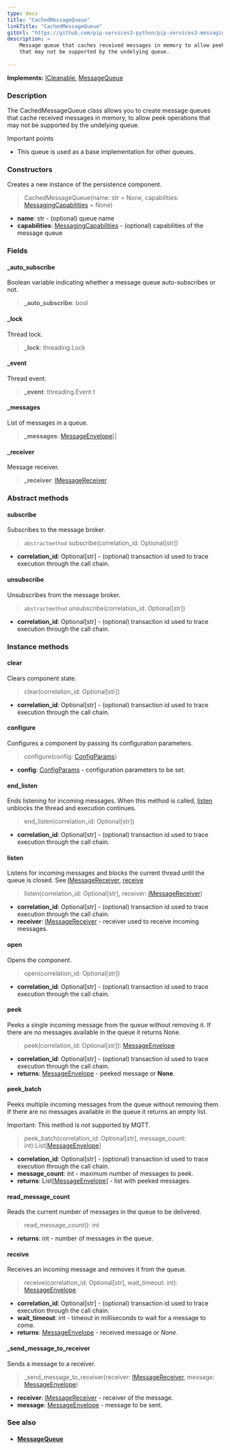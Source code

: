 ```yaml
---
type: docs
title: "CachedMessageQueue"
linkTitle: "CachedMessageQueue"
gitUrl: "https://github.com/pip-services3-python/pip-services3-messaging-python"
description: >
    Message queue that caches received messages in memory to allow peek operations
    that may not be supported by the undelying queue.
 
---
```


**Implements:** [ICleanable](../../../commons/run/icleanable), [MessageQueue](../message_queue) 

### Description

The CachedMessageQueue class allows you to create message queues that cache received messages in memory, to allow peek operations that may not be supported by the undelying queue.

Important points

- This queue is used as a base implementation for other queues.

### Constructors
Creates a new instance of the persistence component.

> CachedMessageQueue(name: str = None, capabilities: [MessagingCapabilities](../messaging_capabilities) = None)

- **name**: str - (optional) queue name
- **capabilities**: [MessagingCapabilities](../messaging_capabilities) - (optional) capabilities of the message queue

### Fields

<span class="hide-title-link">

#### _auto_subscribe
Boolean variable indicating whether a message queue auto-subscribes or not.  

> **_auto_subscribe**: bool

#### _lock
Thread lock.

> **_lock**: threading.Lock

#### _event
Thread event.

> **_event**: threading.Event
t
#### _messages
List of messages in a queue. 

> **_messages**: [MessageEnvelope](../message_envelope)[]

#### _receiver
Message receiver.

> **_receiver**: [IMessageReceiver](../imessage_receiver)

</span>

### Abstract methods

#### subscribe
Subscribes to the message broker.

> `abstractmethod` subscribe(correlation_id: Optional[str])

- **correlation_id**: Optional[str] - (optional) transaction id used to trace execution through the call chain.


#### unsubscribe
Unsubscribes from the message broker.

> `abstractmethod` unsubscribe(correlation_id: Optional[str])

- **correlation_id**: Optional[str] - (optional) transaction id used to trace execution through the call chain.



### Instance methods

#### clear
Clears component state.

> clear(correlation_id: Optional[str])

- **correlation_id**: Optional[str] - (optional) transaction id used to trace execution through the call chain.

#### configure
Configures a component by passing its configuration parameters.

> configure(config: [ConfigParams](../../../commons/config/config_params))

- **config**: [ConfigParams](../../../commons/config/config_params) - configuration parameters to be set.

#### end_listen
Ends listening for incoming messages.
When this method is called, [listen](#listen) unblocks the thread and execution continues.

> end_listen(correlation_id: Optional[str])

- **correlation_id**: Optional[str] - (optional) transaction id used to trace execution through the call chain.

#### listen
Listens for incoming messages and blocks the current thread until the queue is closed.
See [IMessageReceiver](../imessage_receiver), [receive](#receive)

> listen(correlation_id: Optional[str], receiver: [IMessageReceiver](../imessage_receiver))

- **correlation_id**: Optional[str] - (optional) transaction id used to trace execution through the call chain.
- **receiver**: [IMessageReceiver](../imessage_receiver) - receiver used to receive incoming messages.


#### open
Opens the component.

> open(correlation_id: Optional[str])

- **correlation_id**: Optional[str] - (optional) transaction id used to trace execution through the call chain.


#### peek
Peeks a single incoming message from the queue without removing it.
If there are no messages available in the queue it returns None.

> peek(correlation_id: Optional[str]): [MessageEnvelope](../message_envelope)

- **correlation_id**: Optional[str] - (optional) transaction id used to trace execution through the call chain.
- **returns**: [MessageEnvelope](../message_envelope) - peeked message or **None**.


#### peek_batch
Peeks multiple incoming messages from the queue without removing them.
If there are no messages available in the queue it returns an empty list.

Important: This method is not supported by MQTT.

> peek_batch(correlation_id: Optional[str], message_count: int):List[[MessageEnvelope](../message_envelope)]

- **correlation_id**: Optional[str] - (optional) transaction id used to trace execution through the call chain.
- **message_count**: int - maximum number of messages to peek.
- **returns**: List[[MessageEnvelope](../message_envelope)] - list with peeked messages.

#### read_message_count
Reads the current number of messages in the queue to be delivered.

> read_message_count(): int

- **returns**: int - number of messages in the queue.

#### receive
Receives an incoming message and removes it from the queue.

> receive(correlation_id: Optional[str], wait_timeout: int): [MessageEnvelope](../message_envelope)

- **correlation_id**: Optional[str] - (optional) transaction id used to trace execution through the call chain.
- **wait_timeout**: int - timeout in milliseconds to wait for a message to come.
- **returns**: [MessageEnvelope](../message_envelope) - received message or *None*.


#### _send_message_to_receiver
Sends a message to a receiver.

> _send_message_to_receiver(receiver: [IMessageReceiver](../imessage_receiver), message: [MessageEnvelope](../message_envelope))

- **receiver**: [IMessageReceiver](../imessage_receiver) - receiver of the message.
- **message**: [MessageEnvelope](../message_envelope) - message to be sent.



### See also
- #### [MessageQueue](../message_queue)
